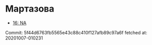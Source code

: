 # Мартазова
- [16: NA](16.md)

Commit: 5f44d6763fb5565e43c88c410f127afb89c97a6f
 fetched at: 20201007-010231
